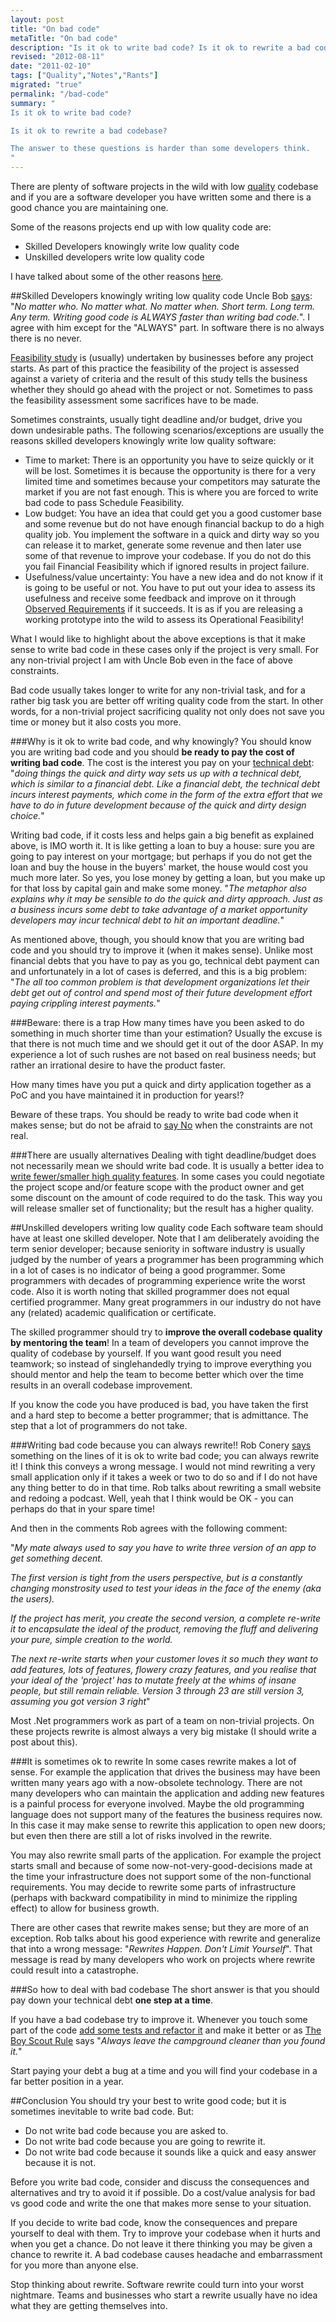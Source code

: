 ```yaml
--- 
layout: post
title: "On bad code"
metaTitle: "On bad code"
description: "Is it ok to write bad code? Is it ok to rewrite a bad codebase?"
revised: "2012-08-11"
date: "2011-02-10"
tags: ["Quality","Notes","Rants"]
migrated: "true"
permalink: "/bad-code"
summary: "
Is it ok to write bad code? 

Is it ok to rewrite a bad codebase?

The answer to these questions is harder than some developers think.
"
---
```

There are plenty of software projects in the wild with low [quality][1] codebase and if you are a software developer you have written some and there is a good chance you are maintaining one.

Some of the reasons projects end up with low quality code are: 

 - Skilled Developers knowingly write low quality code
 - Unskilled developers write low quality code

I have talked about some of the other reasons [here](/never-judge-a-programmer-by-their-commit-history).

##Skilled Developers knowingly writing low quality code
Uncle Bob [says][3]: "*No matter who. No matter what. No matter when. Short term. Long term. Any term. Writing good code is ALWAYS faster than writing bad code.*". I agree with him except for the "ALWAYS" part. In software there is no always there is no never. 

[Feasibility study][4] is (usually) undertaken by businesses before any project starts. As part of this practice the feasibility of the project is assessed against a variety of criteria and the result of this study tells the business whether they should go ahead with the project or not. Sometimes to pass the feasibility assessment some sacrifices have to be made.

Sometimes constraints, usually tight deadline and/or budget, drive you down undesirable paths. The following scenarios/exceptions are usually the reasons skilled developers knowingly write low quality software:

 - Time to market: There is an opportunity you have to seize quickly or it will be lost. Sometimes it is because the opportunity is there for a very limited time and sometimes because your competitors may saturate the market if you are not fast enough. This is where you are forced to write bad code to pass Schedule Feasibility.
 - Low budget: You have an idea that could get you a good customer base and some revenue but do not have enough financial backup to do a high quality job. You implement the software in a quick and dirty way so you can release it to market, generate some revenue and then later use some of that revenue to improve your codebase. If you do not do this you fail Financial Feasibility which if ignored results in project failure.
 - Usefulness/value uncertainty: You have a new idea and do not know if it is going to be useful or not. You have to put out your idea to assess its usefulness and receive some feedback and improve on it through [Observed Requirements][5] if it succeeds. It is as if you are releasing a working prototype into the wild to assess its Operational Feasibility!

What I would like to highlight about the above exceptions is that it make sense to write bad code in these cases only if the project is very small. For any non-trivial project I am with Uncle Bob even in the face of above constraints.

Bad code usually takes longer to write for any non-trivial task, and for a rather big task you are better off writing quality code from the start. In other words, for a non-trivial project sacrificing quality not only does not save you time or money but it also costs you more.

###Why is it ok to write bad code, and why knowingly?
You should know you are writing bad code and you should **be ready to pay the cost of writing bad code**. The cost is the interest you pay on your [technical debt][6]: "*doing things the quick and dirty way sets us up with a technical debt, which is similar to a financial debt. Like a financial debt, the technical debt incurs interest payments, which come in the form of the extra effort that we have to do in future development because of the quick and dirty design choice.*"

Writing bad code, if it costs less and helps gain a big benefit as explained above, is IMO worth it. It is like getting a loan to buy a house: sure you are going to pay interest on your mortgage; but perhaps if you do not get the loan and buy the house in the buyers' market, the house would cost you much more later. So yes, you lose money by getting a loan, but you make up for that loss by capital gain and make some money. "*The metaphor also explains why it may be sensible to do the quick and dirty approach. Just as a business incurs some debt to take advantage of a market opportunity developers may incur technical debt to hit an important deadline.*"

As mentioned above, though, you should know that you are writing bad code and you should try to improve it (when it makes sense). Unlike most financial debts that you have to pay as you go, technical debt payment can and unfortunately in a lot of cases is deferred, and this is a big problem: "*The all too common problem is that development organizations let their debt get out of control and spend most of their future development effort paying crippling interest payments.*"

###Beware: there is a trap
How many times have you been asked to do something in much shorter time than your estimation? Usually the excuse is that there is not much time and we should get it out of the door ASAP. In my experience a lot of such rushes are not based on real business needs; but rather an irrational desire to have the product faster.

How many times have you put a quick and dirty application together as a PoC and you have maintained it in production for years!?

Beware of these traps. You should be ready to write bad code when it makes sense; but do not be afraid to [say No][7] when the constraints are not real.

###There are usually alternatives
Dealing with tight deadline/budget does not necessarily mean we should write bad code. It is usually a better idea to [write fewer/smaller high quality features][8]. In some cases you could negotiate the project scope and/or feature scope with the product owner and get some discount on the amount of code required to do the task. This way you will release smaller set of functionality; but the result has a higher quality. 

##Unskilled developers writing low quality code
Each software team should have at least one skilled developer. Note that I am deliberately avoiding the term senior developer; because seniority in software industry is usually judged by the number of years a programmer has been programming which in a lot of cases is no indicator of being a good programmer. Some programmers with decades of programming experience write the worst code. Also it is worth noting that skilled programmer does not equal certified programmer. Many great programmers in our industry do not have any (related) academic qualification or certificate.

The skilled programmer should try to **improve the overall codebase quality by mentoring the team**! In a team of developers you cannot improve the quality of codebase by yourself. If you want good result you need teamwork; so instead of singlehandedly trying to improve everything you should mentor and help the team to become better which over the time results in an overall codebase improvement. 

If you know the code you have produced is bad, you have taken the first and a hard step to become a better programmer; that is admittance. The step that a lot of programmers do not take.

###Writing bad code because you can always rewrite!!
Rob Conery [says][9] something on the lines of it is ok to write bad code; you can always rewrite it! I think this conveys a wrong message. I would not mind rewriting a very small application only if it takes a week or two to do so and if I do not have any thing better to do in that time. Rob talks about rewriting a small website and redoing a podcast. Well, yeah that I think would be OK - you can perhaps do that in your spare time!

And then in the comments Rob agrees with the following comment:

"<i>My mate always used to say you have to write three version of an app to get something decent.

The first version is tight from the users perspective, but is a constantly changing monstrosity used to test your ideas in the face of the enemy (aka the users).

If the project has merit, you create the second version, a complete re-write it to encapsulate the ideal of the product, removing the fluff and delivering your pure, simple creation to the world.

The next re-write starts when your customer loves it so much they want to add features, lots of features, flowery crazy features, and you realise that your ideal of the 'project' has to mutate freely at the whims of 
insane people, but still remain reliable. Version 3 through 23 are still version 3, assuming you got version 3 right</i>"

Most .Net programmers work as part of a team on non-trivial projects. On these projects rewrite is almost always a very big mistake (I should write a post about this).

###It is sometimes ok to rewrite
In some cases rewrite makes a lot of sense. For example the application that drives the business may have been written many years ago with a now-obsolete technology. There are not many developers who can maintain the application and adding new features is a painful process for everyone involved. Maybe the old programming language does not support many of the features the business requires now. In this case it may make sense to rewrite this application to open new doors; but even then there are still a lot of risks involved in the rewrite.

You may also rewrite small parts of the application. For example the project starts small and because of some now-not-very-good-decisions made at the time your infrastructure does not support some of the non-functional requirements. You may decide to rewrite some parts of infrastructure (perhaps with backward compatibility in mind to minimize the rippling effect) to allow for business growth.

There are other cases that rewrite makes sense; but they are more of an exception. Rob talks about his good experience with rewrite and generalize that into a wrong message: "*Rewrites Happen. Don't Limit Yourself*". That message is read by many developers who work on projects where rewrite could result into a catastrophe.

###So how to deal with bad codebase
The short answer is that you should pay down your technical debt **one step at a time**.

If you have a bad codebase try to improve it. Whenever you touch some part of the code [add some tests and refactor it][11] and make it better or as [The Boy Scout Rule][12] says "*Always leave the campground cleaner than you found it.*"

Start paying your debt a bug at a time and you will find your codebase in a far better position in a year.

##Conclusion
You should try your best to write good code; but it is sometimes inevitable to write bad code. But:

- Do not write bad code because you are asked to.
- Do not write bad code because you are going to rewrite it.
- Do not write bad code because it sounds like a quick and easy answer because it is not.

Before you write bad code, consider and discuss the consequences and alternatives and try to avoid it if possible. Do a cost/value analysis for bad vs good code and write the one that makes more sense to your situation. 

If you decide to write bad code, know the consequences and prepare yourself to deal with them. Try to improve your codebase when it hurts and when you get a chance. Do not leave it there thinking you may be given a chance to rewrite it. A bad codebase causes headache and embarrassment for you more than anyone else.

Stop thinking about rewrite. Software rewrite could turn into your worst nightmare. Teams and businesses who start a rewrite usually have no idea what they are getting themselves into.


  [1]: http://en.wikipedia.org/wiki/Software_quality
  [2]: http://www.martinfowler.com/bliki/TechnicalDebt.html
  [3]: http://twitter.com/unclebobmartin/status/13745636909
  [4]: http://en.wikipedia.org/wiki/Feasibility_study
  [5]: http://martinfowler.com/bliki/ObservedRequirement.html
  [6]: http://www.martinfowler.com/bliki/TechnicalDebt.html
  [7]: http://blog.objectmentor.com/articles/2009/12/04/saying-no
  [8]: http://successfulsoftware.net/2007/08/07/if-you-arent-embarrassed-by-v10-you-didnt-release-it-early-enough/
  [9]: http://blog.wekeroad.com/thoughts/this-time-with-more-feeling
  [10]: http://agilesoftwaredevelopment.com/blog/artem/product-backlog
  [11]: http://www.amazon.co.uk/Working-Effectively-Legacy-Robert-Martin/dp/0131177052
  [12]: http://oreilly.com/catalog/9780596809492